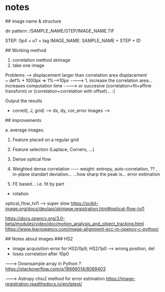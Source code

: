 # notes
## image name & structure

dir pattern:
/SAMPLE_NAME/STEP/IMAGE_NAME.TIF

STEP: 0p4 + u? + tag
IMAGE_NAME: SAMPLE_NAME + STEP + ID

## Working method
1. correlation method skimage
2. take one image

Problems
--> displacement larger than correlation area 
        displacement ~ def% * 1000px => 1%-->10px 
----> 1. increase the correlation area...  increases computation time
----> or succesive (correlation+fit+affine transform) or (correlation+correlation with offset)... :(


Output the results
- correl(I, J, grid)
  --> dx, dy, cor_error images
  --> 


## improvements

a. average images:  

1. Feature placed on a regular grid
2. Feature selection (Laplace, Corners, ...)
3. Dense optical flow
4. Weighted dense correlation 
---- weight:  entropy, auto-correlation, ?? , in-plane standart deviation... 
    ...how sharp the peak is... error estimation

4. FE based... i.e. fit by part 
- rotation


optical_flow_tvl1 --> super slow
https://scikit-image.org/docs/dev/api/skimage.registration.html#optical-flow-tvl1


https://docs.opencv.org/3.0-beta/modules/video/doc/motion_analysis_and_object_tracking.html
https://www.learnopencv.com/image-alignment-ecc-in-opencv-c-python/

## Notes about images
### HS2
- image acquisition error for HS2/0p9, HS2/1p0 --> wrong position, del
- loses correlation after 10p0



---> Downsample array in Python ?
https://stackoverflow.com/q/18666014/8069403

---> Astropy  chiu2 method for error estimation
https://image-registration.readthedocs.io/en/latest/